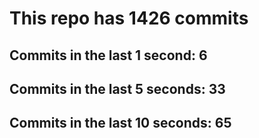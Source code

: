 # This repo has 1426 commits

## Commits in the last 1 second: 6
## Commits in the last 5 seconds: 33
## Commits in the last 10 seconds: 65
